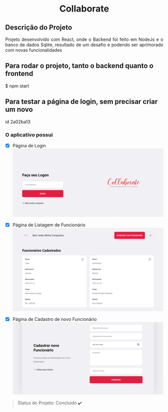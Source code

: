 <h1 align="center"> Collaborate </h1>

## Descrição do Projeto
<p align="justify"> Projeto desenvolvido com React, onde o Backend foi feito em NodeJs e o banco de dados Sqlite, resultado de um desafio e podendo ser aprimorado com novas funcionalidades </p>


## Para rodar o projeto, tanto o backend quanto o frontend

$ npm start 


## Para testar a página de login, sem precisar criar um novo 

id 2a02ba13 




### O aplicativo possui   

- [X] Página de Login
      <img src="https://github.com/JohndevBr/Collaborate/blob/master/frontend/src/assets/loginpage.png">

- [X] Página de Listagem de Funcionário
      <img src="https://github.com/JohndevBr/Collaborate/blob/master/frontend/src/assets/list.png">

- [X] Página de Cadastro de novo Funcionário
      <img src="https://github.com/JohndevBr/Collaborate/blob/master/frontend/src/assets/newemployer.png">

> Status do Projeto: Concluido :heavy_check_mark:

